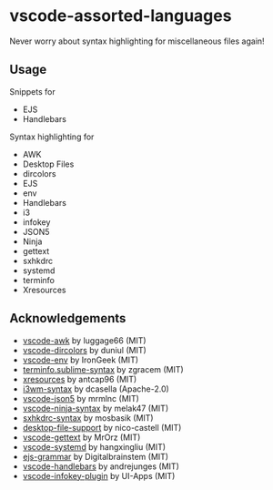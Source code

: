 # vscode-assorted-languages

Never worry about syntax highlighting for miscellaneous files again!

## Usage

Snippets for

- EJS
- Handlebars

Syntax highlighting for

- AWK
- Desktop Files
- dircolors
- EJS
- env
- Handlebars
- i3
- infokey
- JSON5
- Ninja
- gettext
- sxhkdrc
- systemd
- terminfo
- Xresources

## Acknowledgements

- [vscode-awk](https://github.com/luggage66/vscode-awk) by luggage66 (MIT)
- [vscode-dircolors](https://github.com/duniul/vscode-dircolors) by duniul (MIT)
- [vscode-env](https://github.com/IronGeek/vscode-env) by IronGeek (MIT)
- [terminfo.sublime-syntax](https://github.com/zgracem/terminfo.sublime-syntax) by zgracem (MIT)
- [xresources](https://github.com/antcap96/xresources) by antcap96 (MIT)
- [i3wm-syntax](https://github.com/dcasella/i3wm-syntax) by dcasella (Apache-2.0)
- [vscode-json5](https://github.com/mrmlnc/vscode-json5) by mrmlnc (MIT)
- [vscode-ninja-syntax](https://github.com/melak47/vscode-ninja-syntax) by melak47 (MIT)
- [sxhkdrc-syntax](https://github.com/mosbasik/sxhkdrc-syntax) by mosbasik (MIT)
- [desktop-file-support](https://github.com/nico-castell/desktop-file-support) by nico-castell (MIT)
- [vscode-gettext](https://github.com/MrOrz/vscode-gettext) by MrOrz (MIT)
- [vscode-systemd](https://github.com/hangxingliu/vscode-systemd) by hangxingliu (MIT)
- [ejs-grammar](https://github.com/Digitalbrainstem/ejs-grammar) by Digitalbrainstem (MIT)
- [vscode-handlebars](https://github.com/andrejunges/vscode-handlebars) by andrejunges (MIT)
- [vscode-infokey-plugin](https://github.com/UI-Apps/vscode-infokey-plugin) by UI-Apps (MIT)
